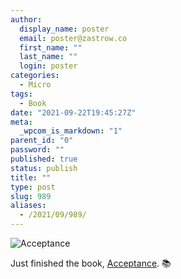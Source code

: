 ```yaml
---
author:
  display_name: poster
  email: poster@zastrow.co
  first_name: ""
  last_name: ""
  login: poster
categories:
  - Micro
tags:
  - Book
date: "2021-09-22T19:45:27Z"
meta:
  _wpcom_is_markdown: "1"
parent_id: "0"
password: ""
published: true
status: publish
title: ""
type: post
slug: 989
aliases:
  - /2021/09/989/
---
```

<p><img src="https://i.gr-assets.com/images/S/compressed.photo.goodreads.com/books/1403941598l/18077752.jpg" alt="Acceptance" /></p>
<p>Just finished the book, <a href="https://www.goodreads.com/review/show/4134253177?utm_medium=api&amp;utm_source=rss">Acceptance</a>. 📚</p>
